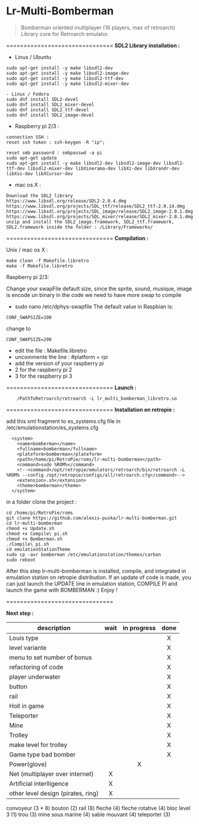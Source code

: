 **Lr-Multi-Bomberman**
===============================

> Bomberman oriented multiplayer (16 players, max of retroarch) Library
> core for Retroarch emulator.


===============================
**SDL2 Library installation :** 

- Linux / Ubuntu
```
sudo apt-get install -y make libsdl2-dev 
sudo apt-get install -y make libsdl2-image-dev 
sudo apt-get install -y make libsdl2-ttf-dev 
sudo apt-get install -y make libsdl2-mixer-dev 

- Linux / Fedora
sudo dnf install SDL2-devel
sudo dnf install SDL2_mixer-devel
sudo dnf install SDL2_ttf-devel
sudo dnf install SDL2_image-devel
```


- Raspberry pi 2/3 : 

```
connection SSH : 
reset ssh token : ssh-keygen -R "ip";

reset smb password : smbpasswd -a pi
sudo apt-get update
sudo apt-get install -y make libsdl2-dev libsdl2-image-dev libsdl2-ttf-dev libsdl2-mixer-dev libXinerama-dev libXi-dev libXrandr-dev libXss-dev libXCursor-dev
```


- mac os X : 
```
Download the SDL2 library
https://www.libsdl.org/release/SDL2-2.0.4.dmg
https://www.libsdl.org/projects/SDL_ttf/release/SDL2_ttf-2.0.14.dmg
https://www.libsdl.org/projects/SDL_image/release/SDL2_image-2.0.1.dmg
https://www.libsdl.org/projects/SDL_mixer/release/SDL2_mixer-2.0.1.dmg
unzip and install the SDL2_image.framework, SDL2_ttf.framework, SDL2.framework inside the folder : /Library/Frameworks/
```



===============================
**Compilation :**

Unix / mac os X : 
```
make clean -f Makefile.libretro
make -f Makefile.libretro
```

Raspberry pi 2/3: 

Change your swapFile default size, since the sprite, sound, musique, image is encode un binary in the code we need to have more swap to compile 
- sudo nano /etc/dphys-swapfile
The default value in Raspbian is:
```
CONF_SWAPSIZE=100
```
change to 
```
CONF_SWAPSIZE=200
```

- edit the file : Makefile.libretro
- uncommente the line : #platform = rpi
- add the version of your raspberry pi
- 2 for the raspberry pi 2
- 3 for the raspberry pi 3

===============================
**Launch :**
```
	/PathToRetroarch/retroarch -L lr_multi_bomberman_libretro.so
```

===============================
**Installation on retropie :**

add this xml fragment to es_systems.cfg file in /etc/emulationstation/es_systems.cfg
```
  <system>
    <name>bomberman</name>
    <fullname>bomberman</fullname>
    <plateform>bomberman</plateform>
    <path>/home/pi/RetroPie/roms/lr-multi-bomberman</path>
    <command>sudo %ROM%</command>
    <!--<command>/opt/retropie/emulators/retroarch/bin/retroarch -L %ROM% --config /opt/retropie/configs/all/retroarch.cfg</command>-->
    <extension>.sh</extension>
    <theme>bomberman</theme>
  </system>
```


in a folder clone the project : 
```
cd /home/pi/RetroPie/roms
git clone https://github.com/alexis-puska/lr-multi-bomberman.git
cd lr-multi-bomberman
chmod +x Update.sh
chmod +x Compile\ pi.sh
chmod +x Bomberman.sh
./Compile\ pi.sh
cd emulationStationTheme
sudo cp -avr bomberman /etc/emulationstation/themes/carbon
sudo reboot
```

After this step lr-multi-bomberman is installed, compile, and integrated in emulation station on retropie distribution. If an update of code is made, you can just launch the UPDATE line in emulation station, COMPILE PI and launch the game with BOMBERMAN :) Enjoy !


===============================

**Next step :**

|description								|wait|in progress|done|
|-------------------------------------------|:--:|:---------:|:--:|
|Louis type									|    |           |X   |
|level variante								|    |           |X   |
|menu to set number of bonus				|    |           |X   |
|refactoring of code						|    |           |X   |
|player underwater							|    |           |X   |
|button										|    |           |X   |
|rail										|    |           |X   |
|Holl in game								|    |           |X   |
|Teleporter									|    |           |X   |
|Mine										|	 | 			 |X   |
|Trolley									|    |           |X   |
|make level for trolley						|    |           |X   |
|Game type bad bomber						|    |           |X   |
|Power(glove)								|    |X          |    |
|Net (multiplayer over internet)			|X   |           |    |
|Artificial interlligence 					|X   |           |    |
|other level design (pirates, ring)			|X   |           |    |

convoyeur (3 * 8)
bouton (2)
rail (8)
fleche (4)
fleche rotative (4)
bloc level 3 (1)
trou (3)
mine sous marine (4)
sable mouvant (4)
teleporter (3)

